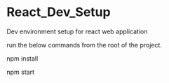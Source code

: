 # React_Dev_Setup
Dev environment setup for react web application

run the below commands from the root of the project.

npm install

npm start
